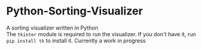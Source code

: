# Python-Sorting-Visualizer
A sorting visualizer written in Python<br >
The `tkinter` module is required to run the visualizer. If you don't have it, run `pip install tk` to install it.
Currently a work in progress
